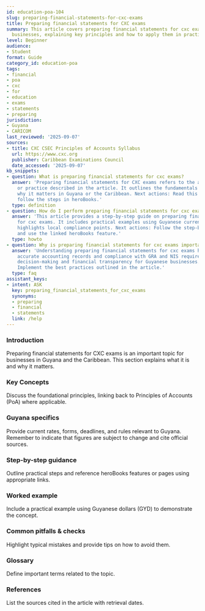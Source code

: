 ```yaml
---
id: education-poa-104
slug: preparing-financial-statements-for-cxc-exams
title: Preparing financial statements for CXC exams
summary: This article covers preparing financial statements for cxc exams for Guyanese
  businesses, explaining key principles and how to apply them in practice.
level: Beginner
audience:
- Student
format: Guide
category_id: education-poa
tags:
- financial
- poa
- cxc
- for
- education
- exams
- statements
- preparing
jurisdiction:
- Guyana
- CARICOM
last_reviewed: '2025-09-07'
sources:
- title: CXC CSEC Principles of Accounts Syllabus
  url: https://www.cxc.org
  publisher: Caribbean Examinations Council
  date_accessed: '2025-09-07'
kb_snippets:
- question: What is preparing financial statements for cxc exams?
  answer: 'Preparing financial statements for CXC exams refers to the accounting concept
    or practice described in the article. It outlines the fundamentals and explains
    why it matters in Guyana or the Caribbean. Next actions: Read this article and
    follow the steps in heroBooks.'
  type: definition
- question: How do I perform preparing financial statements for cxc exams in heroBooks?
  answer: 'This article provides a step-by-step guide on preparing financial statements
    for cxc exams. It includes practical examples using Guyanese currency (GYD) and
    highlights local compliance points. Next actions: Follow the step-by-step section
    and use the linked heroBooks feature.'
  type: howto
- question: Why is preparing financial statements for cxc exams important?
  answer: 'Understanding preparing financial statements for cxc exams helps ensure
    accurate accounting records and compliance with GRA and NIS requirements. It improves
    decision-making and financial transparency for Guyanese businesses. Next actions:
    Implement the best practices outlined in the article.'
  type: faq
assistant_keys:
- intent: ASK
  key: preparing_financial_statements_for_cxc_exams
  synonyms:
  - preparing
  - financial
  - statements
  link: /help
---
```


### Introduction
Preparing financial statements for CXC exams is an important topic for businesses in Guyana and the Caribbean. This section explains what it is and why it matters.

### Key Concepts
Discuss the foundational principles, linking back to Principles of Accounts (PoA) where applicable.

### Guyana specifics
Provide current rates, forms, deadlines, and rules relevant to Guyana. Remember to indicate that figures are subject to change and cite official sources.

### Step-by-step guidance
Outline practical steps and reference heroBooks features or pages using appropriate links.

### Worked example
Include a practical example using Guyanese dollars (GYD) to demonstrate the concept.

### Common pitfalls & checks
Highlight typical mistakes and provide tips on how to avoid them.

### Glossary
Define important terms related to the topic.

### References
List the sources cited in the article with retrieval dates.
